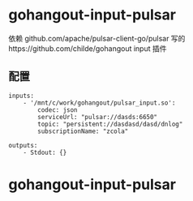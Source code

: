 # gohangout-input-pulsar

依赖 github.com/apache/pulsar-client-go/pulsar 写的https://github.com/childe/gohangout input 插件 
## 配置
```
inputs:
    - '/mnt/c/work/gohangout/pulsar_input.so':
        codec: json
        serviceUrl: "pulsar://dasds:6650"
        topic: "persistent://dasdasd/dasd/dnlog"
        subscriptionName: "zcola"

outputs:
    - Stdout: {}
```
# gohangout-input-pulsar
